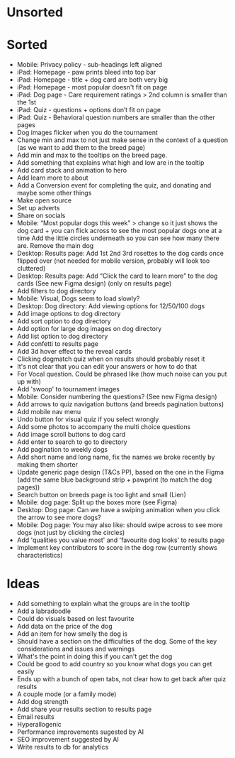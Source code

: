 # Unsorted

# Sorted

- Mobile: Privacy policy - sub-headings left aligned
- iPad: Homepage - paw prints bleed into top bar
- iPad: Homepage - title + dog card are both very big
- iPad: Homepage - most popular doesn't fit on page
- iPad: Dog page - Care requirement ratings > 2nd column is smaller than the 1st
- iPad: Quiz - questions + options don’t fit on page
- iPad: Quiz - Behavioral question numbers are smaller than the other pages
- Dog images flicker when you do the tournament
- Change min and max to not just make sense in the context of a question (as we want to add them to the breed page)
- Add min and max to the tooltips on the breed page.
- Add something that explains what high and low are in the tooltip
- Add card stack and animation to hero
- Add learn more to about
- Add a Conversion event for completing the quiz, and donating and maybe some other things
- Make open source
- Set up adverts
- Share on socials
- Mobile: “Most popular dogs this week” > change so it just shows the dog card + you can flick across to see the most popular dogs one at a time Add the little circles underneath so you can see how many there are. Remove the main dog
- Desktop: Results page: Add 1st 2nd 3rd rosettes to the dog cards once flipped over (not needed for mobile version, probably will look too cluttered)
- Desktop: Results page: Add “Click the card to learn more” to the dog cards (See new Figma design) (only on results page)
- Add filters to dog directory
- Mobile: Visual, Dogs seem to load slowly?
- Desktop: Dog directory: Add viewing options for 12/50/100 dogs
- Add image options to dog directory
- Add sort option to dog directory
- Add option for large dog images on dog directory
- Add list option to dog directory
- Add confetti to results page
- Add 3d hover effect to the reveal cards
- Clicking dogmatch quiz when on results should probably reset it
- It's not clear that you can edit your answers or how to do that
- For Vocal question. Could be phrased like (how much noise can you put up with)
- Add 'swoop' to tournament images
- Mobile: Consider numbering the questions? (See new Figma design)
- Add arrows to quiz navigation buttons (and breeds pagination buttons)
- Add mobile nav menu
- Undo button for visual quiz if you select wrongly
- Add some photos to accompany the multi choice questions
- Add image scroll buttons to dog card
- Add enter to search to go to directory
- Add pagination to weekly dogs
- Add short name and long name, fix the names we broke recently by making them shorter
- Update generic page design (T&Cs PP), based on the one in the Figma (add the same blue background strip + pawprint (to match the dog pages))
- Search button on breeds page is too light and small (Lien)
- Mobile: dog page: Split up the boxes more (see Figma)
- Desktop: Dog page: Can we have a swiping animation when you click the arrow to see more dogs?
- Mobile: Dog page: You may also like: should swipe across to see more dogs (not just by clicking the circles)
- Add 'qualities you value most' and 'favourite dog looks' to results page
- Implement key contributors to score in the dog row (currently shows characteristics)

# Ideas

- Add something to explain what the groups are in the tooltip
- Add a labradoodle
- Could do visuals based on lest favourite
- Add data on the price of the dog
- Add an item for how smelly the dog is
- Should have a section on the difficulties of the dog. Some of the key considerations and issues and warnings
- What's the point in doing this if you can't get the dog
- Could be good to add country so you know what dogs you can get easily
- Ends up with a bunch of open tabs, not clear how to get back after quiz results
- A couple mode (or a family mode)
- Add dog strength
- Add share your results section to results page
- Email results
- Hyperallogenic
- Performance improvements sugested by AI
- SEO improvement suggested by AI
- Write results to db for analytics
